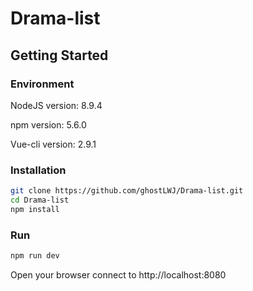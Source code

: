 # Drama-list

## Getting Started

### Environment

NodeJS version: 8.9.4

npm version: 5.6.0

Vue-cli version: 2.9.1

### Installation

```bash
git clone https://github.com/ghostLWJ/Drama-list.git
cd Drama-list
npm install
```

### Run

```bash
npm run dev
```

Open your browser connect to http://localhost:8080
